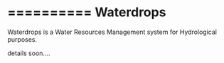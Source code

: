 ==========
Waterdrops
==========

Waterdrops is a Water Resources Management system for Hydrological purposes.

details soon....
